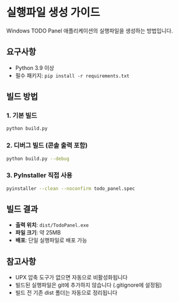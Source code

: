 # 실행파일 생성 가이드

Windows TODO Panel 애플리케이션의 실행파일을 생성하는 방법입니다.

## 요구사항

- Python 3.9 이상
- 필수 패키지: `pip install -r requirements.txt`

## 빌드 방법

### 1. 기본 빌드
```bash
python build.py
```

### 2. 디버그 빌드 (콘솔 출력 포함)
```bash
python build.py --debug
```

### 3. PyInstaller 직접 사용
```bash
pyinstaller --clean --noconfirm todo_panel.spec
```

## 빌드 결과

- **출력 위치**: `dist/TodoPanel.exe`
- **파일 크기**: 약 25MB
- **배포**: 단일 실행파일로 배포 가능

## 참고사항

- UPX 압축 도구가 없으면 자동으로 비활성화됩니다
- 빌드된 실행파일은 git에 추가하지 않습니다 (.gitignore에 설정됨)
- 빌드 전 기존 dist 폴더는 자동으로 정리됩니다